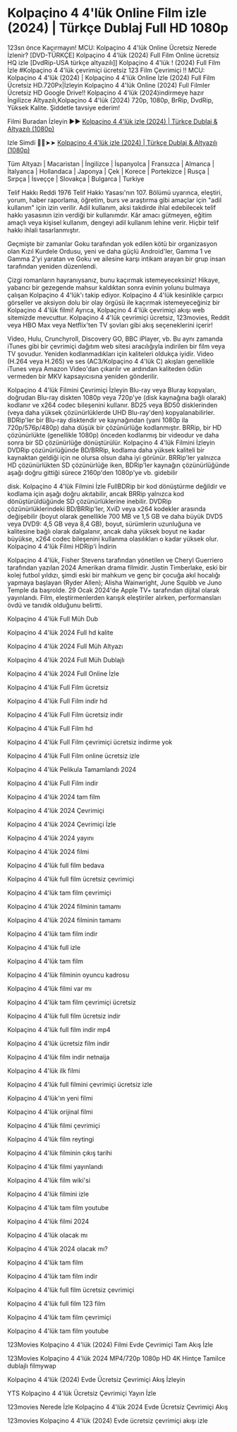 # Kolpaçino 4 4'lük Online Film izle (2024) | Türkçe Dublaj Full HD 1080p

123sn önce Kaçırmayın! MCU: Kolpaçino 4 4'lük Online Ücretsiz Nerede İzlenir? [DVD-TÜRKÇE] Kolpaçino 4 4'lük (2024) Full Film Online ücretsiz HQ izle [DvdRip-USA türkçe altyazılı]] Kolpaçino 4 4'lük ! (2024) Full Film İzle #Kolpaçino 4 4'lük çevrimiçi ücretsiz 123 Film Çevrimiçi !! MCU: Kolpaçino 4 4'lük (2024) | Kolpaçino 4 4'lük Online İzle (2024) Full Film Ücretsiz HD.720Px|İzleyin Kolpaçino 4 4'lük Online (2024) Full Filmler Ücretsiz HD Google Drive!! Kolpaçino 4 4'lük (2024)indirmeye hazır İngilizce Altyazılı,Kolpaçino 4 4'lük (2024) 720p, 1080p, BrRip, DvdRip, Yüksek Kalite. Şiddetle tavsiye ederim!

Filmi Buradan İzleyin ▶▶ [Kolpaçino 4 4'lük izle (2024) | Türkçe Dublaj & Altyazılı (1080p)](https://4k.yeshq.biz/tr/movie/1221291/)

Izle Simdi 🔴✅➤➤ [Kolpaçino 4 4'lük izle (2024) | Türkçe Dublaj & Altyazılı (1080p)](https://flix.dcine.pro/tr/movie/1221291/)

Tüm Altyazı | Macaristan | İngilizce | İspanyolca | Fransızca | Almanca | İtalyanca | Hollandaca | Japonya | Çek | Korece | Portekizce | Rusça | Sırpça | İsveççe | Slovakça | Bulgarca | Turkiye

Telif Hakkı Reddi 1976 Telif Hakkı Yasası'nın 107. Bölümü uyarınca, eleştiri, yorum, haber raporlama, öğretim, burs ve araştırma gibi amaçlar için "adil kullanım" için izin verilir. Adil kullanım, aksi takdirde ihlal edebilecek telif hakkı yasasının izin verdiği bir kullanımdır. Kâr amacı gütmeyen, eğitim amaçlı veya kişisel kullanım, dengeyi adil kullanım lehine verir. Hiçbir telif hakkı ihlali tasarlanmıştır.

Geçmişte bir zamanlar Goku tarafından yok edilen kötü bir organizasyon olan Kızıl Kurdele Ordusu, yeni ve daha güçlü Android'ler, Gamma 1 ve Gamma 2'yi yaratan ve Goku ve ailesine karşı intikam arayan bir grup insan tarafından yeniden düzenlendi.

Çizgi romanların hayranıysanız, bunu kaçırmak istemeyeceksiniz! Hikaye, yabancı bir gezegende mahsur kaldıktan sonra evinin yolunu bulmaya çalışan Kolpaçino 4 4'lük'ı takip ediyor. Kolpaçino 4 4'lük kesinlikle çarpıcı görseller ve aksiyon dolu bir olay örgüsü ile kaçırmak istemeyeceğiniz bir Kolpaçino 4 4'lük filmi! Ayrıca, Kolpaçino 4 4'lük çevrimiçi akışı web sitemizde mevcuttur. Kolpaçino 4 4'lük çevrimiçi ücretsiz, 123movies, Reddit veya HBO Max veya Netflix'ten TV şovları gibi akış seçeneklerini içerir!

Video, Hulu, Crunchyroll, Discovery GO, BBC iPlayer, vb. Bu aynı zamanda iTunes gibi bir çevrimiçi dağıtım web sitesi aracılığıyla indirilen bir film veya TV şovudur. Yeniden kodlanmadıkları için kaliteleri oldukça iyidir. Video (H.264 veya H.265) ve ses (AC3/Kolpaçino 4 4'lük C) akışları genellikle iTunes veya Amazon Video'dan çıkarılır ve ardından kaliteden ödün vermeden bir MKV kapsayıcısına yeniden gönderilir.

Kolpaçino 4 4'lük Filmini Çevrimiçi İzleyin Blu-ray veya Bluray kopyaları, doğrudan Blu-ray diskten 1080p veya 720p'ye (disk kaynağına bağlı olarak) kodlanır ve x264 codec bileşenini kullanır. BD25 veya BD50 disklerinden (veya daha yüksek çözünürlüklerde UHD Blu-ray'den) kopyalanabilirler. BDRip'ler bir Blu-ray disktendir ve kaynağından (yani 1080p ila 720p/576p/480p) daha düşük bir çözünürlüğe kodlanmıştır. BRRip, bir HD çözünürlükte (genellikle 1080p) önceden kodlanmış bir videodur ve daha sonra bir SD çözünürlüğe dönüştürülür. Kolpaçino 4 4'lük Filmini İzleyin DVDRip çözünürlüğünde BD/BRRip, kodlama daha yüksek kaliteli bir kaynaktan geldiği için ne olursa olsun daha iyi görünür. BRRip'ler yalnızca HD çözünürlükten SD çözünürlüğe iken, BDRip'ler kaynağın çözünürlüğünde aşağı doğru gittiği sürece 2160p'den 1080p'ye vb. gidebilir

disk. Kolpaçino 4 4'lük Filmini İzle FullBDRip bir kod dönüştürme değildir ve kodlama için aşağı doğru akıtabilir, ancak BRRip yalnızca kod dönüştürüldüğünde SD çözünürlüklerine inebilir. DVDRip çözünürlüklerindeki BD/BRRip'ler, XviD veya x264 kodekler arasında değişebilir (boyut olarak genellikle 700 MB ve 1,5 GB ve daha büyük DVD5 veya DVD9: 4,5 GB veya 8,4 GB), boyut, sürümlerin uzunluğuna ve kalitesine bağlı olarak dalgalanır, ancak daha yüksek boyut ne kadar büyükse, x264 codec bileşenini kullanma olasılıkları o kadar yüksek olur. Kolpaçino 4 4'lük Filmi HDRip'i İndirin

Kolpaçino 4 4'lük, Fisher Stevens tarafından yönetilen ve Cheryl Guerriero tarafından yazılan 2024 Amerikan drama filmidir. Justin Timberlake, eski bir kolej futbol yıldızı, şimdi eski bir mahkum ve genç bir çocuğa akıl hocalığı yapmaya başlayan (Ryder Allen); Alisha Wainwright, June Squibb ve Juno Temple da başrolde. 29 Ocak 2024'de Apple TV+ tarafından dijital olarak yayınlandı. Film, eleştirmenlerden karışık eleştiriler alırken, performansları övdü ve tanıdık olduğunu belirtti.

Kolpaçino 4 4'lük Full Müh Dub

Kolpaçino 4 4'lük 2024 Full hd kalite

Kolpaçino 4 4'lük 2024 Full Müh Altyazı

Kolpaçino 4 4'lük 2024 Full Müh Dublajlı

Kolpaçino 4 4'lük 2024 Full Online İzle

Kolpaçino 4 4'lük Full Film ücretsiz

Kolpaçino 4 4'lük Full Film indir hd

Kolpaçino 4 4'lük Full Film ücretsiz indir

Kolpaçino 4 4'lük Full Film hd

Kolpaçino 4 4'lük Full Film çevrimiçi ücretsiz indirme yok

Kolpaçino 4 4'lük Full Film online ücretsiz izle

Kolpaçino 4 4'lük Pelikula Tamamlandı 2024

Kolpaçino 4 4'lük Full Film indir

Kolpaçino 4 4'lük 2024 tam film

Kolpaçino 4 4'lük 2024 Çevrimiçi

Kolpaçino 4 4'lük 2024 Çevrimiçi İzle

Kolpaçino 4 4'lük 2024 yayını

Kolpaçino 4 4'lük 2024 filmi

Kolpaçino 4 4'lük full film bedava

Kolpaçino 4 4'lük full film ücretsiz çevrimiçi

Kolpaçino 4 4'lük tam film çevrimiçi

Kolpaçino 4 4'lük 2024 filminin tamamı

Kolpaçino 4 4'lük 2024 filminin tamamı

Kolpaçino 4 4'lük tam film indir

Kolpaçino 4 4'lük full izle

Kolpaçino 4 4'lük tam film

Kolpaçino 4 4'lük filminin oyuncu kadrosu

Kolpaçino 4 4'lük filmi var mı

Kolpaçino 4 4'lük tam film çevrimiçi ücretsiz

Kolpaçino 4 4'lük full film ücretsiz indir

Kolpaçino 4 4'lük full film indir mp4

Kolpaçino 4 4'lük ücretsiz film indir

Kolpaçino 4 4'lük film indir netnaija

Kolpaçino 4 4'lük ilk filmi

Kolpaçino 4 4'lük full filmini çevrimiçi ücretsiz izle

Kolpaçino 4 4'lük'ın yeni filmi

Kolpaçino 4 4'lük orijinal filmi

Kolpaçino 4 4'lük filmi çevrimiçi

Kolpaçino 4 4'lük film reytingi

Kolpaçino 4 4'lük filminin çıkış tarihi

Kolpaçino 4 4'lük filmi yayınlandı

Kolpaçino 4 4'lük film wiki'si

Kolpaçino 4 4'lük filmini izle

Kolpaçino 4 4'lük tam film youtube

Kolpaçino 4 4'lük filmi 2024

Kolpaçino 4 4'lük olacak mı

Kolpaçino 4 4'lük 2024 olacak mı?

Kolpaçino 4 4'lük tam film

Kolpaçino 4 4'lük tam film indir

Kolpaçino 4 4'lük full film ücretsiz çevrimiçi

Kolpaçino 4 4'lük full film 123 film

Kolpaçino 4 4'lük tam film çevrimiçi

Kolpaçino 4 4'lük tam film youtube

123Movies Kolpaçino 4 4'lük (2024) Filmi Evde Çevrimiçi Tam Akış İzle

123Movies Kolpaçino 4 4'lük 2024 MP4/720p 1080p HD 4K Hintçe Tamilce dublajlı filmywap

Kolpaçino 4 4'lük (2024) Evde Ücretsiz Çevrimiçi Akış İzleyin

YTS Kolpaçino 4 4'lük Ücretsiz Çevrimiçi Yayın İzle

123movies Nerede İzle Kolpaçino 4 4'lük 2024 Evde Ücretsiz Çevrimiçi Akış

123movies Kolpaçino 4 4'lük (2024) Evde ücretsiz çevrimiçi akışı izle
